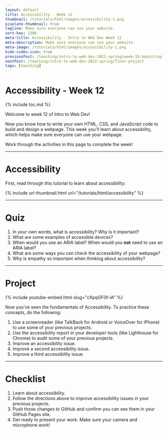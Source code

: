```yaml
---
layout: default
title: Accessibility - Week 12
thumbnail: /tutorials/html/images/accessibility-1.png
pixelate-thumbnail: true
tagline: Make sure everyone can use your website.
sort-key: 1300
meta-title: Accessibility - Intro to Web Dev Week 12
meta-description: Make sure everyone can use your website.
meta-image: /tutorials/html/images/accessibility-1.png
hide-video-icon: true
previousPost: /teaching/intro-to-web-dev-2022-spring/week-10-bootstrap
nextPost: /teaching/intro-to-web-dev-2022-spring/final-project
tags: [teaching]
---
```


# Accessibility - Week 12

{% include toc.md %}

Welcome to week 12 of Intro to Web Dev!

Now you know how to write your own HTML, CSS, and JavaScript code to build and design a webpage. This week you'll learn about accessibility, which helps make sure everyone can use your webpage.

Work through the activities in this page to complete the week!

---

# Accessibility

First, read through this tutorial to learn about accessibility:

{% include url-thumbnail.html url="/tutorials/html/accessibility" %}

---

# Quiz

1. In your own words, what is accessibility? Why is it important?
2. What are some examples of accessible devices?
3. When would you use an ARIA label? When would you **not** need to use an ARIA label?
4. What are some ways you can check the accessibility of your webpage?
5. Why is empathy so important when thinking about accessibility?

---

# Project

{% include youtube-embed.html slug="cXpqGF0f-iA" %}

Now you've seen the fundamentals of Accessibility. To practice these concepts, do the following:

1. Use a screenreader (like TalkBack for Android or VoiceOver for iPhone) to use some of your previous projects.
2. Use the accessibility report in your developer tools (like Lighthouse for Chrome) to audit some of your previous projects.
3. Improve an accessibility issue.
4. Improve a second accessibility issue.
5. Improve a third accessibility issue.


---

# Checklist

1. Learn about accessibility.
2. Follow the directions above to improve accessibility issues in your previous projects.
3. Push those changes to GitHub and confirm you can see them in your GitHub Pages site.
4. Get ready to present your work. Make sure your camera and microphone work!
